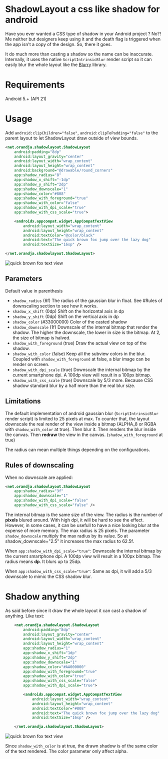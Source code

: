 # ShadowLayout a css like shadow for android

Have you ever wanted a CSS type of shadow in your Android project ? No?! Me neither but designers
keep using it and the death flag is triggered when the app isn't a copy of the design. So, there it goes.

It do much more than casting a shadow so the name can be inaccurate. Internally, it uses the native 
`ScriptIntrinsicBlur` render script so it can easily blur the whole layout like the
[Blurry](https://github.com/wasabeef/Blurry) library.

# Requirements

Android 5.+ (API 21)

# Usage

Add `android:clipChildren="false"`, `android:clipToPadding="false"` to the parent layout to let ShadowLayout draw outside of view bounds.

```xml
<net.orandja.shadowlayout.ShadowLayout
    android:padding="8dp"
    android:layout_gravity="center"
    android:layout_width="wrap_content"
    android:layout_height="wrap_content"
    android:background="@drawable/round_corners"
    app:shadow_radius="8"
    app:shadow_x_shift="-1dp"
    app:shadow_y_shift="2dp"
    app:shadow_downscale="1"
    app:shadow_color="#808"
    app:shadow_with_foreground="true"
    app:shadow_with_color="false"
    app:shadow_with_dpi_scale="true"
    app:shadow_with_css_scale="true">

    <androidx.appcompat.widget.AppCompatTextView
        android:layout_width="wrap_content"
        android:layout_height="wrap_content"
        android:textColor="@color/black"
        android:text="The quick brown fox jump over the lazy dog"
        android:textSize="16sp" />

</net.orandja.shadowlayout.ShadowLayout>
```

![quick brown fox text view](assets/quick_fox.png)

## Parameters

Default value in parenthesis

- `shadow_radius` (6f) The radius of the gaussian blur in float. See #Rules of downscaling section to see how it works. 
- `shadow_x_shift` (0dp) Shift on the horizontal axis in dp
- `shadow_y_shift` (0dp) Shift on the vertical axis in dp
- `shadow_color` (#33000000) Color of the casted shadow
- `shadow_downscale` (1f) Downscale of the internal bitmap that render the shadow. The higher the downscale, the lower in size is the bitmap. At 2, the size of bitmap is halved. 
- `shadow_with_foreground` (true) Draw the actual view on top of the shadow.
- `shadow_with_color` (false) Keep all the subview colors in the blur. Coupled with `shadow_with_foreground` at false, a blur image can be render on screen.
- `shadow_with_dpi_scale` (true) Downscale the internal bitmap by the current smartphone dpi. A 100dp view will result in a 100px bitmap. 
- `shadow_with_css_scale` (true) Downscale by 5/3 more. Because CSS shadow standard blur by a half more than the real blur size.


## Limitations

The default implementation of android gaussian blur (`ScriptIntrinsicBlur` render script) is limited to 25 pixels at max. 
To counter that, the layout downscale the real render of the view inside a bitmap (ALPHA_8 or RGBA with `shadow_with_color` at true). 
Then blur it. Then renders the blur inside the canvas. Then **redraw** the view in the canvas. (`shadow_with_foreground` at true)

The radius can mean multiple things depending on the configurations. 

## Rules of downscaling

When no downscale are applied:
 
```xml
<net.orandja.shadowlayout.ShadowLayout
    app:shadow_radius="3f"
    app:shadow_downscale="1"
    app:shadow_with_dpi_scale="false"
    app:shadow_with_css_scale="false" />
```

The internal bitmap is the same size of the view. The radius is the number of **pixels** blured around.
With high dpi, it will be hard to see the effect. However, in some cases, it can be usefull to have a nice looking blur at the expense of more memory.
The max radius is 25 pixels. The parameter `shadow_downscale` multiply the max radius by its value. So at shadow_downscale="2.5" it increases the max radius to 62.5f.

When `app:shadow_with_dpi_scale="true"`: Downscale the internal bitmap by the current smartphone dpi. A 100dp view will result in a 100px bitmap.
The radius means **dp**. It blurs up to 25dp.

When `app:shadow_with_css_scale="true"`: Same as dpi, it will add a 5/3 downscale to mimic the CSS shadow blur.

# Shadow anything

As said before since it draw the whole layout it can cast a shadow of anything. Like text:

```xml
    <net.orandja.shadowlayout.ShadowLayout
        android:padding="8dp"
        android:layout_gravity="center"
        android:layout_width="wrap_content"
        android:layout_height="wrap_content"
        app:shadow_radius="1"
        app:shadow_x_shift="1dp"
        app:shadow_y_shift="2dp"
        app:shadow_downscale="1"
        app:shadow_color="#AA000000"
        app:shadow_with_foreground="true"
        app:shadow_with_color="true"
        app:shadow_with_css_scale="false"
        app:shadow_with_dpi_scale="true">

        <androidx.appcompat.widget.AppCompatTextView
            android:layout_width="wrap_content"
            android:layout_height="wrap_content"
            android:textColor="#808"
            android:text="The quick brown fox jump over the lazy dog"
            android:textSize="16sp" />

    </net.orandja.shadowlayout.ShadowLayout>
```

![quick brown fox text view](assets/quick_fox_text.png)

Since `shadow_with_color` is at true, the drawn shadow is of the same color of the text rendered.
The color parameter only affect alpha. 
